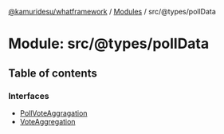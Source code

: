 [@kamuridesu/whatframework](../README.md) / [Modules](../modules.md) / src/@types/pollData

# Module: src/@types/pollData

## Table of contents

### Interfaces

- [PollVoteAggragation](../interfaces/src__types_pollData.PollVoteAggragation.md)
- [VoteAggregation](../interfaces/src__types_pollData.VoteAggregation.md)

